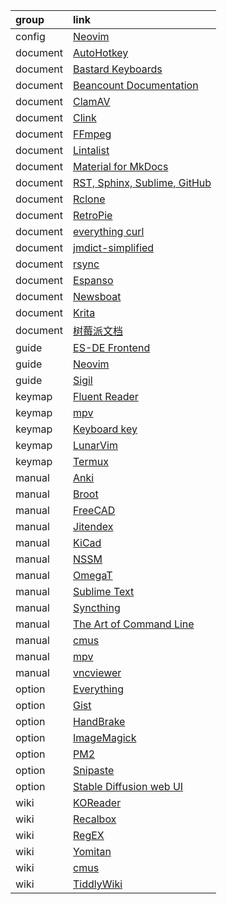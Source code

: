 group      | link
:-         | :-
config     | [Neovim](https://github.com/potamides/dotfiles/blob/master/.config/nvim/init.lua)
document   | [AutoHotkey](https://www.autohotkey.com/docs/v2/)
document   | [Bastard Keyboards](https://docs.bastardkb.com/)
document   | [Beancount Documentation](https://beancount.github.io/docs/index.html)
document   | [ClamAV](https://docs.clamav.net/)
document   | [Clink](https://chrisant996.github.io/clink/clink.html)
document   | [FFmpeg](https://ffmpeg.org/ffmpeg.html)
document   | [Lintalist](https://lintalist.github.io/)
document   | [Material for MkDocs](https://squidfunk.github.io/mkdocs-material/)
document   | [RST, Sphinx, Sublime, GitHub](https://sublime-and-sphinx-guide.readthedocs.io/en/latest/index.html)
document   | [Rclone](https://rclone.org/docs/)
document   | [RetroPie](https://retropie.org.uk/docs/)
document   | [everything curl](https://everything.curl.dev/)
document   | [jmdict-simplified](https://github.com/scriptin/jmdict-simplified)
document   | [rsync](https://download.samba.org/pub/rsync/rsync.1#OPTIONS)
document   | [Espanso](https://espanso.org/docs/get-started/)
document   | [Newsboat](https://newsboat.org/releases/2.10/docs/newsboat.html)
document   | [Krita](https://docs.krita.org/en/index.html)
document   | [树莓派文档](https://pidoc.cn/)
guide      | [ES-DE Frontend](https://gitlab.com/es-de/emulationstation-de/-/blob/master/USERGUIDE.md)
guide      | [Neovim](https://neovim.io/doc/user/lua-guide.html)
guide      | [Sigil](https://sigil-ebook.com/sigil-user-guide/index2.html?epub=epub_content%2Fguide)
keymap     | [Fluent Reader](https://github.com/yang991178/fluent-reader/wiki/Support#keyboard-shortcuts)
keymap     | [mpv](https://github.com/mpv-player/mpv/blob/master/etc/input.conf)
keymap     | [Keyboard key](https://dystroy.org/broot/conf_verbs/#keyboard-key)
keymap     | [LunarVim](https://www.lunarvim.org/docs/beginners-guide/keybinds-overview)
keymap     | [Termux](https://wiki.termux.com/wiki/Touch_Keyboard)
manual     | [Anki](https://docs.ankiweb.net/)
manual     | [Broot](https://dystroy.org/broot/)
manual     | [FreeCAD](https://wiki.freecad.org/Manual:Introduction)
manual     | [Jitendex](https://jitendex.org/pages/guides.html)
manual     | [KiCad](https://docs.kicad.org/7.0/en/getting_started_in_kicad/getting_started_in_kicad.html)
manual     | [NSSM](https://nssm.cc/usage)
manual     | [OmegaT](https://omegat.sourceforge.io/manual-standard/en/index.html)
manual     | [Sublime Text](https://packagecontrol.io/docs/submitting_a_package)
manual     | [Syncthing](https://docs.syncthing.net/users/syncthing.html)
manual     | [The Art of Command Line](https://github.com/jlevy/the-art-of-command-line)
manual     | [cmus](https://linux.die.net/man/1/cmus)
manual     | [mpv](https://mpv.io/manual/master/)
manual     | [vncviewer](https://tigervnc.org/doc/vncviewer.html)
option     | [Everything](https://www.voidtools.com/support/everything/searching/)
option     | [Gist](https://gist.github.com/santisbon/2e1e9c69b58bdf4c9624219a44d40d83)
option     | [HandBrake](https://handbrake.fr/docs/en/latest/cli/command-line-reference.html)
option     | [ImageMagick](https://imagemagick.org/script/command-line-processing.php)
option     | [PM2](https://pm2.io/docs/runtime/reference/pm2-cli/)
option     | [Snipaste](https://docs.snipaste.com/zh-cn/command-line-options)
option     | [Stable Diffusion web UI](https://github.com/AUTOMATIC1111/stable-diffusion-webui/wiki/Command-Line-Arguments-and-Settings)
wiki       | [KOReader](https://github.com/koreader/koreader/wiki)
wiki       | [Recalbox](https://wiki.recalbox.com/en/home)
wiki       | [RegEX](https://github.com/google/re2/wiki/Syntax)
wiki       | [Yomitan](https://yomitan.wiki/)
wiki       | [cmus](https://wiki.gentoo.org/wiki/Cmus)
wiki       | [TiddlyWiki](https://tiddlywiki.com/)